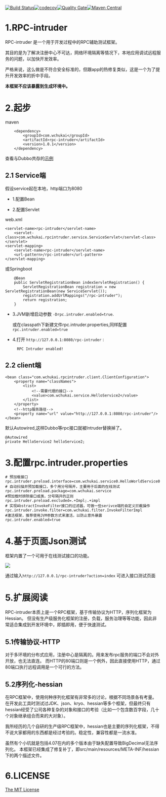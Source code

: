 [![Build Status](https://travis-ci.org/wchukai/rpc-intruder.svg?branch=master)](https://travis-ci.org/wchukai/rpc-intruder)[![codecov](https://codecov.io/gh/wchukai/rpc-intruder/branch/master/graph/badge.svg)](https://codecov.io/gh/wchukai/rpc-intruder)[![Quality Gate](https://sonarcloud.io/api/badges/gate?key=com.wchukai:rpc-intruder)](https://sonarcloud.io/dashboard?id=com.wchukai%3Arpc-intruder)[![Maven Central](https://maven-badges.herokuapp.com/maven-central/com.wchukai/rpc-intruder/badge.svg?style=flat)](http://search.maven.org/#search%7Cga%7C1%7Cg%3A%22com.wchukai%22%20AND%20a%3A%22rpc-intruder%22)



# 1.RPC-intruder
RPC-intruder 是一个用于开发过程中的RPC辅助测试框架。

其目的是为了解决注册中心不可达，网络环境隔离等情况下，本地应用调试远程服务的问题，以加快开发效率。

严格来说，这么做是不符合安全标准的，但跟app的热修复类似，这是一个为了提升开发效率的折中手段。

**本框架不应该暴露到生成环境中。**

# 2.起步

maven

        <dependency>
            <groupId>com.wchukai</groupId>
            <artifactId>rpc-intruder</artifactId>
            <version>1.0.1</version>
        </dependency>

查看与Dubbo共存的[示例](/examples)

## 2.1 Service端

假设service起在本地，http端口为8080

- 1.配置Bean

    <bean class="com.wchukai.rpcintruder.service.context.InvocationContext"></bean>

- 2.配置Servlet

web.xml
  
    <servlet-name>rpc-intruder</servlet-name>
        <servlet-class>com.wchukai.rpcintruder.service.ServiceServlet</servlet-class>
    </servlet>
    <servlet-mapping>
        <servlet-name>rpc-intruder</servlet-name>
        <url-pattern>/rpc-intruder</url-pattern>
    </servlet-mapping>
      
或Springboot
        
        @Bean
        public ServletRegistrationBean indexServletRegistration() {
            ServletRegistrationBean registration = new ServletRegistrationBean(new ServiceServlet());
            registration.addUrlMappings("/rpc-intruder");
            return registration;
        }
- 3.JVM新增启动参数 `-Drpc.intruder.enabled=true`.
  
  或在classpath下新建文件rpc.intruder.properties,同样配置`rpc.intruder.enabled=true`
    
- 4.打开 `http://127.0.0.1:8080/rpc-intruder` :        

        RPC Intruder enabled!

## 2.2 client端

    <bean class="com.wchukai.rpcintruder.client.ClientConfiguration">
        <property name="classNames">
            <list>
                <!--需要代理的接口-->
                <value>com.wchukai.service.HelloService2</value>
            </list>
        </property>
        <!--http服务路径-->
        <property name="url" value="http://127.0.0.1:8080/rpc-intruder"/>
    </bean>
默认Autowired,这样Dubbo等rpc接口就被Intruder替换掉了。
    
    @Autowired
    private HelloService2 helloService2;

# 3.配置rpc.intruder.properties
    
    # 预加载接口
    rpc.intruder.preload.interface=com.wchukai.service0.HelloWorldService0
    # 自动扫描并预加载接口，多个用分号隔开，主要用于后面的在线测试
    rpc.intruder.preload.package=com.wchukai.service
    #预加载时排除接口或类，分号隔开的正则
    rpc.intruder.preload.excluded=.+Impl;.+impl
    # 实现AbstractInvokeFilter接口的过滤器，可做一些serivce端的自定义拦截操作
    rpc.intruder.invoke.filter=com.wchukai.filter.InvokeFilterImpl
    #激活框架，推荐使用JVM参数方式来激活，以防止意外暴露
    rpc.intruder.enabled=true

# 4.基于页面Json测试

框架内置了一个可用于在线测试接口的功能。

![](https://static.wchukai.com/group1/M00/00/01/cHx_F1oCw3aAc6XeAABoQandamk553.png)

通过输入`http://127.0.0.1/rpc-intruder?action=index` 可进入接口测试页面

# 5.扩展阅读

RPC-intruder本质上是一个RPC框架，基于传输协议为HTTP，序列化框架为Hessian。
但没有生产级服务化框架的注册，负载，服务治理等等功能，因此非常适合集成到开发环境中，即插即用，便于快速测试。

## 5.1传输协议-HTTP

对于多环境的分布式应用，注册中心是隔离的。用来发布rpc服务的端口不会对外开放，也无法直连。
而HTTP的80端口则是一个例外，因此直接使用HTTP，通过80端口执行远程调用是一个可行的方法。

## 5.2序列化-hessian

在RPC框架中，使用何种序列化框架有非常多的讨论，根据不同场景各有考量。
在开发此工具时测试过JDK、json、kryo、hessian等多个框架，但最终只有hessian经受了公司各种复杂的对象和接口的考验（比如一个包含数百字段，几十个对象继承组合而来的大对象）。

我所经历的几个自研的生产级RPC框架中，hessian也是主要的序列化框架，不得不说大家都用的东西都是经过考验的。稳定性，兼容性都是一流水准。

虽然有个小坑就是包括4.07在内的多个版本由于缺失配置导致BigDecimal无法序列化。
本框架已经集成了修复补丁，即src/main/resources/META-INF/hessian下的两个描述文件。

# 6.LICENSE
[The MIT License](LICENSE)
